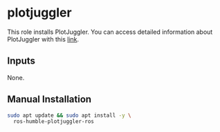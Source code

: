 # plotjuggler

This role installs PlotJuggler. You can access detailed information about PlotJuggler with this [link](https://www.plotjuggler.io/).

## Inputs

None.

## Manual Installation

```bash
sudo apt update && sudo apt install -y \
  ros-humble-plotjuggler-ros
```
